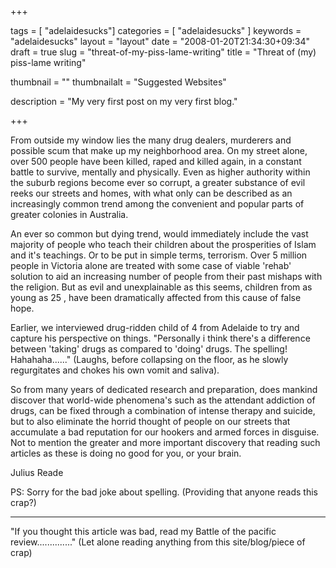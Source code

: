 
+++

tags = [ "adelaidesucks"]
categories = [ "adelaidesucks" ]
keywords = "adelaidesucks"
layout = "layout"
date = "2008-01-20T21:34:30+09:34"
draft = true
slug = "threat-of-my-piss-lame-writing"
title = "Threat of (my) piss-lame writing"

thumbnail = ""
thumbnailalt = "Suggested Websites"

description = "My very first post on my very first blog."

+++

From outside my window lies the many drug dealers, murderers and possible scum that make up my neighborhood area. On my street alone, over 500 people have been killed, raped and killed again, in a constant battle to survive, mentally and physically. Even as higher authority within the suburb regions become ever so corrupt, a greater substance of evil reeks our streets and homes, with what only can be described as an increasingly common trend among the convenient and popular parts of greater colonies in Australia.

An ever so common but dying trend, would immediately include the vast majority of people who teach their children about the prosperities of Islam and it's teachings. Or to be put in simple terms, terrorism. Over 5 million people in Victoria alone are treated with some case of viable 'rehab' solution to aid an increasing number of people from their past mishaps with the religion. But as evil and unexplainable as this seems, children from as young as 25 , have been dramatically affected from this cause of false hope.

Earlier, we interviewed drug-ridden child of 4 from Adelaide to try and capture his perspective on things. "Personally i think there's a difference between 'taking' drugs as compared to 'doing' drugs. The spelling! Hahahaha......" (Laughs, before collapsing on the floor, as he slowly regurgitates and chokes his own vomit and saliva).

So from many years of dedicated research and preparation, does mankind discover that world-wide phenomena's such as the attendant addiction of drugs, can be fixed through a combination of intense therapy and suicide, but to also eliminate the horrid thought of people on our streets that accumulate a bad reputation for our hookers and armed forces in disguise. Not to mention the greater and more important discovery that reading such articles as these is doing no good for you, or your brain.

Julius Reade

PS: Sorry for the bad joke about spelling. (Providing that anyone reads this crap?)
___________________________________________________

"If you thought this article was bad, read my Battle of the pacific review.............." (Let alone reading anything from this site/blog/piece of crap)